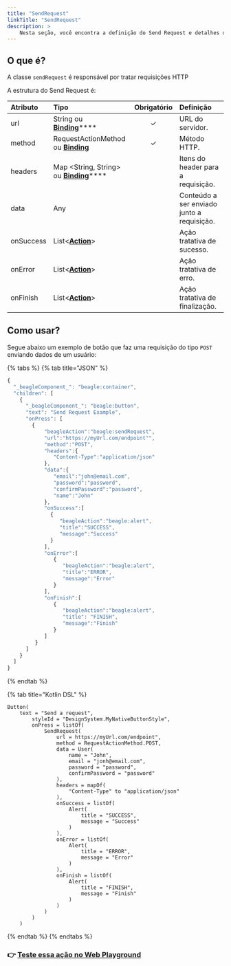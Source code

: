 ```yaml
---
title: "SendRequest"
linkTitle: "SendRequest"
description: >
    Nesta seção, você encontra a definição do Send Request e detalhes de seus atributos.
---
```


## O que é?

A classe `sendRequest` é responsável por tratar requisições HTTP 

A estrutura do Send Request é:

| **Atributo** | **Tipo** | Obrigatório | **Definição** |
| :--- | :--- | :---: | :--- |
| url | String ou [**Binding**](../contexto.md#binding)\*\*\*\* | ✓ | URL do servidor. |
| method | RequestActionMethod ou [**Binding**](https://docs.usebeagle.io/v/v1.0-en/api/context#bindings) | ✓ | Método HTTP. |
| headers | Map &lt;String, String&gt; ou [**Binding**](../contexto.md#binding)\*\*\*\* |   | Itens do header para a requisição. |
| data | Any |   | Conteúdo a ser enviado junto a requisição. |
| onSuccess | List&lt;[**Action**](./)&gt; |   | Ação tratativa de sucesso. |
| onError | List&lt;[**Action**](./)&gt; |   | Ação tratativa de erro. |
| onFinish | List&lt;[**Action**](./)&gt; |   | Ação tratativa de finalização. |

## Como usar?

Segue abaixo um exemplo de botão que faz uma requisição do tipo `POST` enviando dados de um usuário:

{% tabs %}
{% tab title="JSON" %}
```javascript
{
  "_beagleComponent_": "beagle:container",
  "children": [
    {
      "_beagleComponent_": "beagle:button",
      "text": "Send Request Example",
      "onPress": [
        {
            "beagleAction":"beagle:sendRequest",
            "url":"https://myUrl.com/endpoint"",
            "method":"POST",
            "headers":{
               "Content-Type":"application/json"
            },
            "data":{
               "email":"john@email.com",
               "password":"password",
               "confirmPassword":"password",
               "name":"John"
            },
            "onSuccess":[
              {
                 "beagleAction":"beagle:alert",
                 "title":"SUCCESS",
                 "message":"Success"
              }
            ],
            "onError":[
               {
                  "beagleAction":"beagle:alert",
                  "title":"ERROR",
                  "message":"Error"
               }
            ],
            "onFinish":[
               {
                  "beagleAction":"beagle:alert",
                  "title": "FINISH",
                  "message":"Finish"
               }
            ]
         }
      ]
    }
  ]
}
```
{% endtab %}

{% tab title="Kotlin DSL" %}
```
Button(
    text = "Send a request",
        styleId = "DesignSystem.MyNativeButtonStyle",
        onPress = listOf(
            SendRequest(
                url = https://myUrl.com/endpoint",
                method = RequestActionMethod.POST,
                data = User(
                    name = "John",
                    email = "jonh@email.com",
                    password = "password",
                    confirmPassword = "password"
                ),
                headers = mapOf(
                    "Content-Type" to "application/json"
                ),
                onSuccess = listOf(
                    Alert(
                        title = "SUCCESS",
                        message = "Success"
                    )
                ),
                onError = listOf(
                    Alert(
                        title = "ERROR",
                        message = "Error"
                    )
                ),
                onFinish = listOf(
                    Alert(
                        title = "FINISH",
                        message = "Finish"
                    )
                )
            )
        )
    )
```
{% endtab %}
{% endtabs %}

### 👉 [Teste essa ação no Web Playground](https://beagle-playground.netlify.app/#/cloud/835cfa6d6811402cb338c9afeb1507cf/sendRequest.json)

